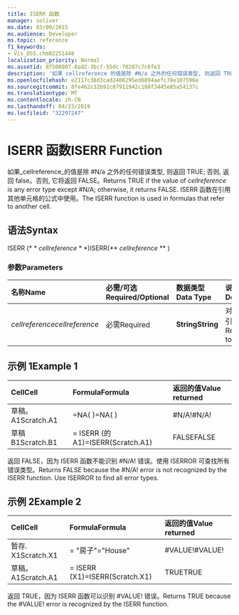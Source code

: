 ```yaml
---
title: ISERR 函数
manager: soliver
ms.date: 03/09/2015
ms.audience: Developer
ms.topic: reference
f1_keywords:
- Vis_DSS.chm82251448
localization_priority: Normal
ms.assetid: 87508007-8ad2-3bcf-55dc-f0207c7c6fe3
description: '如果 cellreference 的值是除 #N/a 之外的任何错误类型, 则返回 TRUE; 否则, 返回 false。否则, 它将返回 FALSE。 ISERR 函数在引用其他单元格的公式中使用。'
ms.openlocfilehash: e2117c38d3cad2408295ed6894aefc78e107596e
ms.sourcegitcommit: 8fe462c32b91c87911942c188f3445e85a54137c
ms.translationtype: MT
ms.contentlocale: zh-CN
ms.lasthandoff: 04/23/2019
ms.locfileid: "32297247"
---
```

# <a name="iserr-function"></a><span data-ttu-id="af2ce-104">ISERR 函数</span><span class="sxs-lookup"><span data-stu-id="af2ce-104">ISERR Function</span></span>

<span data-ttu-id="af2ce-105">如果_cellreference_的值是除 #N/a 之外的任何错误类型, 则返回 TRUE; 否则, 返回 false。否则, 它将返回 FALSE。</span><span class="sxs-lookup"><span data-stu-id="af2ce-105">Returns TRUE if the value of  _cellreference_ is any error type except #N/A; otherwise, it returns FALSE.</span></span> <span data-ttu-id="af2ce-106">ISERR 函数在引用其他单元格的公式中使用。</span><span class="sxs-lookup"><span data-stu-id="af2ce-106">The ISERR function is used in formulas that refer to another cell.</span></span> 
  
## <a name="syntax"></a><span data-ttu-id="af2ce-107">语法</span><span class="sxs-lookup"><span data-stu-id="af2ce-107">Syntax</span></span>

<span data-ttu-id="af2ce-108">ISERR (\* \* *cellreference* \* \*)</span><span class="sxs-lookup"><span data-stu-id="af2ce-108">ISERR(\*\* *cellreference* \*\* )</span></span> 
  
### <a name="parameters"></a><span data-ttu-id="af2ce-109">参数</span><span class="sxs-lookup"><span data-stu-id="af2ce-109">Parameters</span></span>

|<span data-ttu-id="af2ce-110">**名称**</span><span class="sxs-lookup"><span data-stu-id="af2ce-110">**Name**</span></span>|<span data-ttu-id="af2ce-111">**必需/可选**</span><span class="sxs-lookup"><span data-stu-id="af2ce-111">**Required/Optional**</span></span>|<span data-ttu-id="af2ce-112">**数据类型**</span><span class="sxs-lookup"><span data-stu-id="af2ce-112">**Data Type**</span></span>|<span data-ttu-id="af2ce-113">**说明**</span><span class="sxs-lookup"><span data-stu-id="af2ce-113">**Description**</span></span>|
|:-----|:-----|:-----|:-----|
| <span data-ttu-id="af2ce-114">_cellreference_</span><span class="sxs-lookup"><span data-stu-id="af2ce-114">_cellreference_</span></span> <br/> |<span data-ttu-id="af2ce-115">必需</span><span class="sxs-lookup"><span data-stu-id="af2ce-115">Required</span></span>  <br/> |<span data-ttu-id="af2ce-116">**String**</span><span class="sxs-lookup"><span data-stu-id="af2ce-116">**String**</span></span> <br/> |<span data-ttu-id="af2ce-117">对单元格的引用。</span><span class="sxs-lookup"><span data-stu-id="af2ce-117">Reference to a cell.</span></span>  <br/> |
   
## <a name="example-1"></a><span data-ttu-id="af2ce-118">示例 1</span><span class="sxs-lookup"><span data-stu-id="af2ce-118">Example 1</span></span>

|<span data-ttu-id="af2ce-119">**Cell**</span><span class="sxs-lookup"><span data-stu-id="af2ce-119">**Cell**</span></span>|<span data-ttu-id="af2ce-120">**Formula**</span><span class="sxs-lookup"><span data-stu-id="af2ce-120">**Formula**</span></span>|<span data-ttu-id="af2ce-121">**返回的值**</span><span class="sxs-lookup"><span data-stu-id="af2ce-121">**Value returned**</span></span>|
|:-----|:-----|:-----|
|<span data-ttu-id="af2ce-122">草稿。 A1</span><span class="sxs-lookup"><span data-stu-id="af2ce-122">Scratch.A1</span></span>  <br/> |<span data-ttu-id="af2ce-123">=NA( )</span><span class="sxs-lookup"><span data-stu-id="af2ce-123">=NA( )</span></span>  <br/> |<span data-ttu-id="af2ce-124">#N/A!</span><span class="sxs-lookup"><span data-stu-id="af2ce-124">#N/A!</span></span>  <br/> |
|<span data-ttu-id="af2ce-125">草稿 B1</span><span class="sxs-lookup"><span data-stu-id="af2ce-125">Scratch.B1</span></span>  <br/> |<span data-ttu-id="af2ce-126">= ISERR (的 A1)</span><span class="sxs-lookup"><span data-stu-id="af2ce-126">=ISERR(Scratch.A1)</span></span>  <br/> |<span data-ttu-id="af2ce-127">FALSE</span><span class="sxs-lookup"><span data-stu-id="af2ce-127">FALSE</span></span>  <br/> |
   
<span data-ttu-id="af2ce-p103">返回 FALSE，因为 ISERR 函数不能识别 #N/A! 错误。使用 ISERROR 可查找所有错误类型。</span><span class="sxs-lookup"><span data-stu-id="af2ce-p103">Returns FALSE because the #N/A! error is not recognized by the ISERR function. Use ISERROR to find all error types.</span></span>
  
## <a name="example-2"></a><span data-ttu-id="af2ce-131">示例 2</span><span class="sxs-lookup"><span data-stu-id="af2ce-131">Example 2</span></span>

|<span data-ttu-id="af2ce-132">**Cell**</span><span class="sxs-lookup"><span data-stu-id="af2ce-132">**Cell**</span></span>|<span data-ttu-id="af2ce-133">**Formula**</span><span class="sxs-lookup"><span data-stu-id="af2ce-133">**Formula**</span></span>|<span data-ttu-id="af2ce-134">**返回的值**</span><span class="sxs-lookup"><span data-stu-id="af2ce-134">**Value returned**</span></span>|
|:-----|:-----|:-----|
|<span data-ttu-id="af2ce-135">暂存. X1</span><span class="sxs-lookup"><span data-stu-id="af2ce-135">Scratch.X1</span></span>  <br/> |<span data-ttu-id="af2ce-136">= "房子"</span><span class="sxs-lookup"><span data-stu-id="af2ce-136">="House"</span></span>  <br/> |<span data-ttu-id="af2ce-137">#VALUE!</span><span class="sxs-lookup"><span data-stu-id="af2ce-137">#VALUE!</span></span>  <br/> |
|<span data-ttu-id="af2ce-138">草稿。 A1</span><span class="sxs-lookup"><span data-stu-id="af2ce-138">Scratch.A1</span></span>  <br/> |<span data-ttu-id="af2ce-139">= ISERR (X1)</span><span class="sxs-lookup"><span data-stu-id="af2ce-139">=ISERR(Scratch.X1)</span></span>  <br/> |<span data-ttu-id="af2ce-140">TRUE</span><span class="sxs-lookup"><span data-stu-id="af2ce-140">TRUE</span></span>  <br/> |
   
<span data-ttu-id="af2ce-p104">返回 TRUE，因为 ISERR 函数可以识别 #VALUE! 错误。</span><span class="sxs-lookup"><span data-stu-id="af2ce-p104">Returns TRUE because the #VALUE! error is recognized by the ISERR function.</span></span>
  

